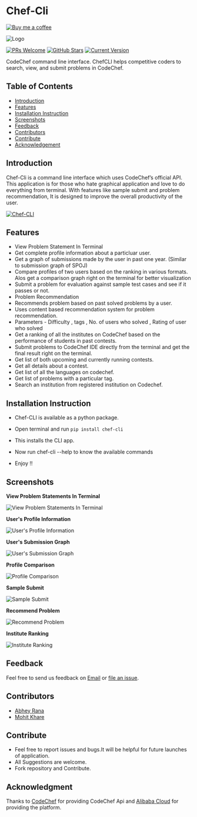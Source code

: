 # Chef-Cli
[![Buy me a coffee](https://www.buymeacoffee.com/assets/img/custom_images/orange_img.png)](https://www.buymeacoffee.com/UselessCoder)

![Logo](https://raw.githubusercontent.com/mkfeuhrer/chef-cli/master/screenshots/logo.png?token=AQ8RNdhzo_0zyGAhqY5omLscf31UXd1mks5bug5ywA%3D%3D)

[![PRs Welcome](https://img.shields.io/badge/PRs-welcome-brightgreen.svg?style=flat-square)](https://github.com/mkfeuhrer/chef-cli)
[![GitHub Stars](https://img.shields.io/github/stars/mkfeuhrer/chef-cli.svg)](https://github.com/mkfeuhrer/chef-cli) 
[![Current Version](https://img.shields.io/badge/version-1.1-green.svg)](https://github.com/mkfeuhrer/chef-cli)<br>

CodeChef command line interface. ChefCLI helps competitive coders to search, view, and submit problems in CodeChef.

## Table of Contents

- [Introduction](#introduction)
- [Features](#features)
- [Installation Instruction](##installation)
- [Screenshots](#screenshots)
- [Feedback](#feedback)
- [Contributors](#contributors)
- [Contribute](#contribute)
- [Acknowledgement](#acknowledgment)

## Introduction

Chef-Cli is a command line interface which uses CodeChef’s official API. This application is for those who hate graphical application and love to do everything from terminal.  With features like sample submit and problem recommendation, It is designed to improve the overall productivity of the user.

[![Chef-CLI](http://img.youtube.com/vi/xONwEaXsgfw/0.jpg)](http://www.youtube.com/watch?v=xONwEaXsgfw)

## Features

- View Problem Statement In Terminal
- Get complete profile information about a particluar user.
- Get a graph of submissions made by the user in past one year. (Similar to submission graph of SPOJ)
- Compare profiles of two users based on the ranking in various formats. Alos get a comparison graph right on the terminal for better visualization
- Submit a problem for evaluation against sample test cases and see if it passes or not.
- Problem Recommendation
 - Recommends problem based on past solved problems by a user.
 - Uses content based recommendation system for problem recommendation.
 - Parameters - Difficulty , tags , No. of users who solved , Rating of user who solved
- Get a ranking of all the institutes on CodeChef based on the performance of students in past contests.
- Submit problems to CodeChef IDE directly from the terminal and get the final result right on the terminal.
- Get list of both upcoming and currently running contests.
- Get all details about a contest.
- Get list of all the languages on codechef.
- Get list of problems with a particular tag.
- Search an institution from registered institution on Codechef.

## Installation Instruction

- Chef-CLI is available as a python package.

- Open terminal and run ```pip install chef-cli```

- This installs the CLI app.

- Now run chef-cli --help to know the available commands

- Enjoy !!

## Screenshots

**View Problem Statements In Terminal**

![View Problem Statements In Terminal](https://raw.githubusercontent.com/mkfeuhrer/chef-cli/master/screenshots/ProblemStatement.png?token=AQ8RNaL6IFiCFDQ-ecUZ_0Yr5NI-uvXMks5bug7lwA%3D%3D)

**User's Profile Information**

![User's Profile Information](https://raw.githubusercontent.com/mkfeuhrer/chef-cli/master/screenshots/UserInfo.png?token=AQ8RNSlMia-BjEc2dR18P_TOw4L98oCfks5bug8QwA%3D%3D)

**User's Submission Graph**

![User's Submission Graph](https://raw.githubusercontent.com/mkfeuhrer/chef-cli/master/screenshots/SubmissionGraph.png?token=AQ8RNXFjiVyvQUl8GAa25sTd2xH2SNJEks5bug8nwA%3D%3D)

**Profile Comparison**

![Profile Comparison](https://raw.githubusercontent.com/mkfeuhrer/chef-cli/master/screenshots/Compare.png?token=AQ8RNUVvax5bPMpH7LxlTygtPhKuaCtDks5bug88wA%3D%3D)

**Sample Submit**

![Sample Submit](https://raw.githubusercontent.com/mkfeuhrer/chef-cli/master/screenshots/SampleSubmit.png?token=AQ8RNSwDtklwCfidU84drodtC3FnZYtMks5bug9ZwA%3D%3D)

**Recommend Problem**

![Recommend Problem](https://raw.githubusercontent.com/mkfeuhrer/chef-cli/master/screenshots/RecommendProblem.png?token=AQ8RNZuCGrJDkgjanVoN9AWa6HNabV-hks5buhBDwA%3D%3D)

**Institute Ranking**

![Institute Ranking](https://raw.githubusercontent.com/mkfeuhrer/chef-cli/master/screenshots/CollegeRanking.png?token=AQ8RNYXdq2KgGdCtUA2xJ1THgqUAa7yoks5buirHwA%3D%3D)

## Feedback

Feel free to send us feedback on [Email](mailto:mohitfeuhrer@gmail.com) or [file an issue](https://github.com/mkfeuhrer/chef-cli/issues).

## Contributors

- [Abhey Rana](https://github.com/Abhey)
- [Mohit Khare](https://github.com/mkfeuhrer)

## Contribute

- Feel free to report issues and bugs.It will be helpful for future launches of application.
- All Suggestions are welcome.
- Fork repository and Contribute.

## Acknowledgment

Thanks to [CodeChef](https://codechef.com/) for providing CodeChef Api and [Alibaba Cloud](https://www.alibabacloud.com) for providing the platform.
